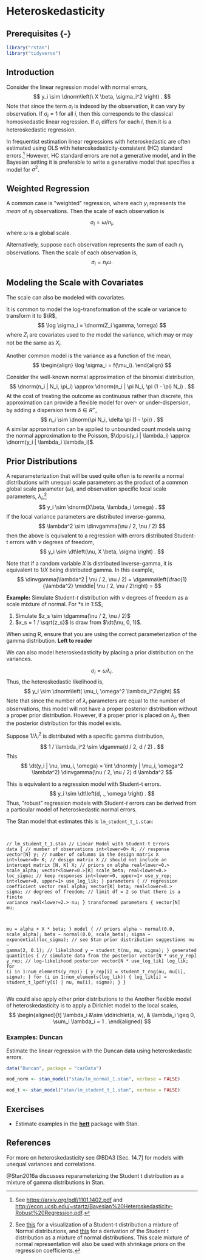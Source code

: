 
# Heteroskedasticity

## Prerequisites {-}


```r
library("rstan")
library("tidyverse")
```

## Introduction

Consider the linear regression model with normal errors,
$$
y_i \sim \dnorm\left(\ X \beta, \sigma_i^2 \right) .
$$
Note that since the term $\sigma_i$ is indexed by the observation, it can vary by observation.
If $\sigma_i = 1$ for all $i$, then this corresponds to the classical homoskedastic linear regression.
If $\sigma_i$ differs for each $i$, then it is a heteroskedastic regression.

In frequentist estimation linear regressions with heteroskedastic are often estimated using OLS with heteroskedasticity-consistent (HC) standard errors.[^hc]
However, HC standard errors are not a generative model, and in the Bayesian setting it is preferable to write a generative model that specifies a model for $\sigma^2$.

## Weighted Regression

A common case is "weighted" regression, where each $y_i$ represents the *mean* of $n_i$
observations. Then the scale of each observation is
$$
\sigma_i = \omega / n_i ,
$$
where $\omega$ is a global scale.

Alternatively, suppose each observation represents the *sum* of each $n_i$ observations.
Then the scale of each observation is,
$$
\sigma_i = n_i \omega .
$$

## Modeling the Scale with Covariates

The scale can also be modeled with covariates.

It is common to model the log-transformation of the scale or variance to transform it to $\R$,
$$
\log \sigma_i = \dnorm(Z_i \gamma, \omega)
$$
where $Z_i$ are covariates used to the model the variance, which may or may not be the same as $X_i$.

Another common model is the variance as a function of the mean,
$$
\begin{align}
\log \sigma_i = f(\mu_i).
\end{align}
$$

Consider the well-known normal approximation of the binomial distribution,
$$
\dnorm(n_i | N_i, \pi_i) \approx \dnorm(n_i | \pi N_i, \pi (1 - \pi) N_i) .
$$
At the cost of treating the outcome as continuous rather than discrete,
this approximation can provide a flexible model for over- or under-dispersion, by adding a dispersion term $\delta \in R^{+}$,
$$
n_i \sim \dnorm(\pi N_i, \delta \pi (1 - \pi)) .
$$
A similar approximation can be applied to unbounded count models using the normal approximation to the Poisson, $\dpois(y_i | \lambda_i) \approx \dnorm(y_i | \lambda_i \lambda_i)$.

## Prior Distributions

A reparameterization that will be used quite often is to rewrite a normal
distributions with unequal scale parameters as the product of a common global
scale parameter ($\omega$), and observation specific local scale parameters,
$\lambda_i$,[^globalmixture]
$$
y_i \sim \dnorm(X\beta, \lambda_i \omega) .
$$
If the local variance parameters are distributed inverse-gamma,
$$
\lambda^2 \sim \dinvgamma(\nu / 2, \nu / 2)
$$
then the above is equivalent to a regression with errors distributed Student-t errors with $\nu$ degrees of freedom,
$$
y_i \sim \dt\left(\nu, X \beta, \sigma \right) .
$$

Note that if a random variable $X$ is distributed inverse-gamma, it is equivalent
to $1 / X$ being distributed gamma. In this example,
$$
\dinvgamma(\lambda^2 | \nu / 2, \nu / 2) = \dgamma\left(\frac{1}{\lambda^2} \middle| \nu / 2, \nu / 2\right) =  
$$

**Example:** Simulate Student-$t$ distribution with $\nu$ degrees of freedom as a scale mixture of normal. For *s in 1:S$,

1.  Simulate $z_s \sim \dgamma(\nu / 2, \nu / 2)$
1.  $x_s = 1 / \sqrt{z_s}$ is draw from $\dt(\nu, 0, 1)$.

When using R, ensure that you are using the correct parameterization of the gamma distribution. **Left to reader**

We can also model heteroskedasticity by placing a prior distribution on the variances.

$$
\sigma_i = \omega \lambda_i .
$$
Thus, the heteroskedastic likelihood is,
$$
y_i \sim \dnorm\left( \mu_i, \omega^2 \lambda_i^2\right)
$$
Note that since the number of $\lambda_i$ parameters are equal to the number of observations, this model will not have a proper posterior distribution without a proper prior distribution.
However, if a proper prior is placed on $\lambda_i$, then the posterior distribution for this model exists.

Suppose $1 / \lambda_i^2$ is distributed with a specific gamma distribution,
$$
1 / \lambda_i^2 \sim \dgamma(d / 2, d / 2) .
$$
This 
$$
\dt(y_i | \nu, \mu_i, \omega) = \int \dnorm(y | \mu_i, \omega^2 \lambda^2) \dinvgamma(\nu / 2, \nu / 2)  d  \lambda^2
$$

This is equivalent to a regression model with Student-t errors.
$$
y_i \sim \dt\left(d, ., \omega \right) .
$$
Thus, "robust" regression models with Student-$t$ errors can be derived from a particular model of heteroskedastic normal errors.

The Stan model that estimates this is `lm_student_t_1.stan`:
<!--html_preserve--><pre class="stan">
<code>// lm_student_t_1.stan
// Linear Model with Student-t Errors
data {
  // number of observations
  int<lower=0> N;
  // response
  vector[N] y;
  // number of columns in the design matrix X
  int<lower=0> K;
  // design matrix X
  // should not include an intercept
  matrix [N, K] X;
  // priors on alpha
  real<lower=0.> scale_alpha;
  vector<lower=0.>[K] scale_beta;
  real<lower=0.> loc_sigma;
  // keep responses
  int<lower=0, upper=1> use_y_rep;
  int<lower=0, upper=1> use_log_lik;
}
parameters {
  // regression coefficient vector
  real alpha;
  vector[K] beta;
  real<lower=0.> sigma;
  // degrees of freedom;
  // limit df = 2 so that there is a finite variance
  real<lower=2.> nu;
}
transformed parameters {
  vector[N] mu;

  mu = alpha + X * beta;
}
model {
  // priors
  alpha ~ normal(0.0, scale_alpha);
  beta ~ normal(0.0, scale_beta);
  sigma ~ exponential(loc_sigma);
  // see Stan prior distribution suggestions
  nu ~ gamma(2, 0.1);
  // likelihood
  y ~ student_t(nu, mu, sigma);
}
generated quantities {
  // simulate data from the posterior
  vector[N * use_y_rep] y_rep;
  // log-likelihood posterior
  vector[N * use_log_lik] log_lik;
  for (i in 1:num_elements(y_rep)) {
    y_rep[i] = student_t_rng(nu, mu[i], sigma);
  }
  for (i in 1:num_elements(log_lik)) {
    log_lik[i] = student_t_lpdf(y[i] | nu, mu[i], sigma);
  }
}</code>
</pre><!--/html_preserve-->

We could also apply other prior distributions to the 
Another flexible model of heteroskedasticity is to apply a Dirichlet model to the local scales,
$$
\begin{aligned}[t]
\lambda_i &\sim \ddirichlet(a, w), & \lambda_i \geq 0, \sum_i \lambda_i = 1 .
\end{aligned}
$$

### Examples: Duncan 

Estimate the linear regression with the Duncan data using heteroskedastic errors.

```r
data("Duncan", package = "carData")
```


```r
mod_norm <- stan_model("stan/lm_normal_1.stan", verbose = FALSE)
```


```r
mod_t <- stan_model("stan/lm_student_t_1.stan", verbose = FALSE)
```

## Exercises

-   Estimate examples in the **[hett](https://cran.r-project.org/package=hett)** package with Stan.

## References

For more on heteroskedasticity see @BDA3 [Sec. 14.7] for models with unequal variances and correlations. 

@Stan2016a discusses reparameterizing the Student t distribution as a mixture of gamma distributions in Stan.

[^hc]: See <https://arxiv.org/pdf/1101.1402.pdf> and  <http://econ.ucsb.edu/~startz/Bayesian%20Heteroskedasticity-Robust%20Regression.pdf>.

[^globalmixture]: See [this](http://www.sumsar.net/blog/2013/12/t-as-a-mixture-of-normals/)
    for a visualization of a Student-t distribution a mixture of Normal distributions,
    and [this](https://www.johndcook.com/t_normal_mixture.pdf) for a derivation
    of the Student t distribution as a mixture of normal distributions.
    This scale mixture of normal representation will also be used with shrinkage
    priors on the regression coefficients.
